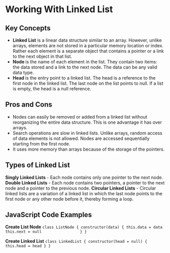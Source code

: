 # Working With Linked List

## Key Concepts

- <b>Linked List</b> is a linear data structure similar to an array. However, unlike arrays, elements are not stored in a particular memory location or index. Rather each element is a separate object that contains a pointer or a link to the next object in that list.
- <b> Node </b> is the name of each element in the list. They contain two items: the data stored and a link to the next node. The data can be any valid data type.
- <b> Head </b> is the entry point to a linked list. The head is a reference to the first node in the linked list. The last node on the list points to null. If a list is empty, the head is a null reference.

## Pros and Cons

- Nodes can easily be removed or added from a linked list without reorganizing the entire data structure. This is one advantage it has over arrays.
- Search operations are slow in linked lists. Unlike arrays, random access of data elements is not allowed. Nodes are accessed sequentially starting from the first node.
- It uses more memory than arrays because of the storage of the pointers.

## Types of Linked List

<b>Singly Linked Lists</b> - Each node contains only one pointer to the next node. 
<b>Double Linked Lists</b> - Each node contains two pointers, a pointer to the next node and a pointer to the previous node.
<b>Circular Linked Lists</b> - Circular linked lists are a variation of a linked list in which the last node points to the first node or any other node before it, thereby forming a loop.

## JavaScript Code Examples

<b>Create List Node</b>
`class ListNode {
    constructor(data) {
        this.data = data
        this.next = null                
    }
}
`

<b>Create Linked List</b>
`class LinkedList {
    constructor(head = null) {
        this.head = head
    }
}
`


